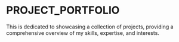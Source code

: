 # PROJECT_PORTFOLIO
This is dedicated to showcasing a collection of projects, providing a comprehensive overview of my skills, expertise, and interests.
